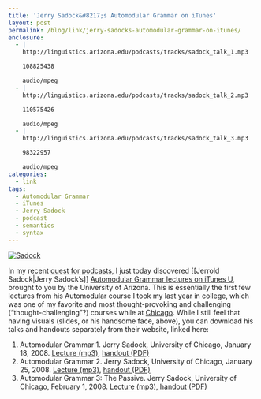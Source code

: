 ```yaml
---
title: 'Jerry Sadock&#8217;s Automodular Grammar on iTunes'
layout: post
permalink: /blog/link/jerry-sadocks-automodular-grammar-on-itunes/
enclosure:
  - |
    http://linguistics.arizona.edu/podcasts/tracks/sadock_talk_1.mp3

    108825438

    audio/mpeg
  - |
    http://linguistics.arizona.edu/podcasts/tracks/sadock_talk_2.mp3

    110575426

    audio/mpeg
  - |
    http://linguistics.arizona.edu/podcasts/tracks/sadock_talk_3.mp3

    98322957

    audio/mpeg
categories:
  - link
tags:
  - Automodular Grammar
  - iTunes
  - Jerry Sadock
  - podcast
  - semantics
  - syntax
---
```

<a rel="lightbox" href='http://mitcho.com/blog/wp-content/uploads/2008/03/sadock.jpg' title='Sadock'><img class="images" src='http://mitcho.com/blog/wp-content/uploads/2008/03/sadock.thumbnail.jpg' alt='Sadock' /></a>

In my recent [quest for podcasts][1], I just today discovered [[Jerrold Sadock|Jerry Sadock&#8217;s]] [Automodular Grammar lectures on iTunes U][2], brought to you by the University of Arizona. This is essentially the first few lectures from his Automodular course I took my last year in college, which was one of my favorite and most thought-provoking and challenging (&#8220;thought-challenging&#8221;?) courses while at [Chicago][3]. While I still feel that having visuals (slides, or his handsome face, above), you can download his talks and handouts separately from their website, linked here:

1.  Automodular Grammar 1. Jerry Sadock, University of Chicago, January 18, 2008. [Lecture (mp3)][4], [handout (PDF)][5]
2.  Automodular Grammar 2. Jerry Sadock, University of Chicago, January 25, 2008. [Lecture (mp3)][6], [handout (PDF)][7]
3.  Automodular Grammar 3: The Passive. Jerry Sadock, University of Chicago, February 1, 2008. [Lecture (mp3)][8], [handout (PDF)][9]

 [1]: http://mitcho.com/blog/2008/03/24/podcast-pick-the-bugle-the-audio-newspaper-for-a-visual-world/
 [2]: http://deimos3.apple.com/WebObjects/Core.woa/Browse/arizona-public.1477002748
 [3]: http://humanities.uchicago.edu/depts/linguistics/
 [4]: http://linguistics.arizona.edu/podcasts/tracks/sadock_talk_1.mp3
 [5]: http://linguistics.arizona.edu/podcasts/sadock_1_slides.pdf
 [6]: http://linguistics.arizona.edu/podcasts/tracks/sadock_talk_2.mp3
 [7]: http://linguistics.arizona.edu/podcasts/sadock_2_slides.pdf
 [8]: http://linguistics.arizona.edu/podcasts/tracks/sadock_talk_3.mp3
 [9]: http://linguistics.arizona.edu/podcasts/sadock_3_slides.pdf